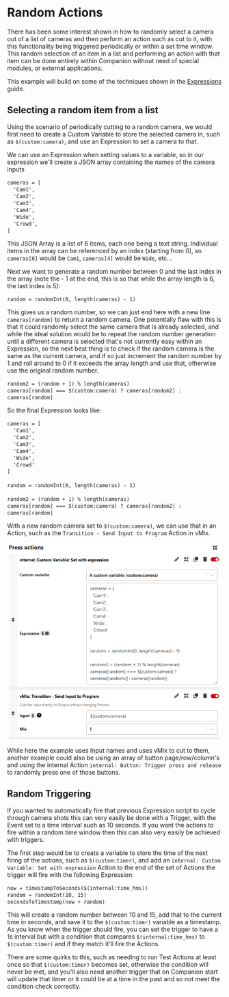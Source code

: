 # Random Actions

There has been some interest shown in how to randomly select a camera out of a list of cameras and then perform an action such as cut to it, with this functionality being triggered periodically or within a set time window. This random selection of an item in a list and performing an action with that item can be done entirely within Companion without need of special modules, or external applications.

This example will build on some of the techniques shown in the [Expressions](./Expressions.md) guide.

## Selecting a random item from a list

Using the scenario of periodically cutting to a random camera, we would first need to create a Custom Variable to store the selected camera in, such as `$(custom:camera)`, and use an Expression to set a camera to that.

We can use an Expression when setting values to a variable, so in our expression we'll create a JSON array containing the names of the camera inputs

```
cameras = [
  'Cam1',
  'Cam2',
  'Cam3',
  'Cam4',
  'Wide',
  'Crowd',
]
```

This JSON Array is a list of 6 items, each one being a text string. Individual items in the array can be referenced by an index (starting from 0), so `cameras[0]` would be `Cam1`, `cameras[4]` would be `Wide`, etc...

Next we want to generate a random number between 0 and the last index in the array (note the - 1 at the end, this is so that while the array length is 6, the last index is 5):

```
random = randomInt(0, length(cameras) - 1)
```

This gives us a random number, so we can just end here with a new line `cameras[random]` to return a random camera. One potentially flaw with this is that it could randomly select the same camera that is already selected, and while the ideal solution would be to repeat the random number generation until a different camera is selected that's not currently easy within an Expression, so the next best thing is to check if the random camera is the same as the current camera, and if so just increment the random number by 1 and roll around to 0 if it exceeds the array length and use that, otherwise use the original random number.

```
random2 = (random + 1) % length(cameras)
cameras[random] === $(custom:camera) ? cameras[random2] : cameras[random]
```

So the final Expression looks like:

```
cameras = [
  'Cam1',
  'Cam2',
  'Cam3',
  'Cam4',
  'Wide',
  'Crowd'
]

random = randomInt(0, length(cameras) - 1)

random2 = (random + 1) % length(cameras)
cameras[random] === $(custom:camera) ? cameras[random2] : cameras[random]

```

With a new random camera set to `$(custom:camera)`, we can use that in an Action, such as the `Transition - Send Input to Program` Action in vMix.

![Image showing setting a Custom Variable with an Expression, and using that Variable in an Action](./RandomActionExample1.png)

While here the example uses Input names and uses vMix to cut to them, another example could also be using an array of button page/row/column's and using the internal Action `internal: Button: Trigger press and release` to randomly press one of those buttons.

## Random Triggering

If you wanted to automatically fire that previous Expression script to cycle through camera shots this can very easily be done with a Trigger, with the Event set to a time interval such as 10 seconds. If you want the actions to fire within a random time window then this can also very easily be achieved with triggers.

The first step would be to create a variable to store the time of the next firing of the actions, such as `$(custom:timer)`, and add an `internal: Custom Variable: Set with expression` Action to the end of the set of Actions the trigger will fire with the following Expression:

```
now = timestampToSeconds($(internal:time_hms))
random = randomInt(10, 15)
secondsToTimestamp(now + random)
```

This will create a random number between 10 and 15, add that to the current time in seconds, and save it to the `$(custom:timer)` variable as a timestamp. As you know when the trigger should fire, you can set the trigger to have a 1s interval but with a condition that compares `$(internal:time_hms)` to `$(custom:timer)` and if they match it'll fire the Actions.

There are some quirks to this, such as needing to run Test Actions at least once so that `$(custom:timer)` becomes set, otherwise the condition will never be met, and you'll also need another trigger that on Companion start will update that timer or it could be at a time in the past and so not meet the condition check correctly.
